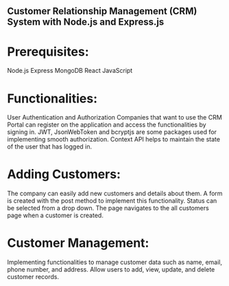 ## Customer Relationship Management (CRM) System with Node.js and Express.js

# Prerequisites:
Node.js
Express
MongoDB
React
JavaScript

# Functionalities:
User Authentication and Authorization
Companies that want to use the CRM Portal can register on the application and access the functionalities by signing in.
JWT, JsonWebToken and bcryptjs are some packages used for implementing smooth authorization.
Context API helps to maintain the state of the user that has logged in.

# Adding Customers:
The company can easily add new customers and details about them.
A form is created with the post method to implement this functionality. Status can be selected from a drop down.
The page navigates to the all customers page when a customer is created.

# Customer Management:
Implementing functionalities to manage customer data such as name, email, phone number, and address. 
Allow users to add, view, update, and delete customer records.

